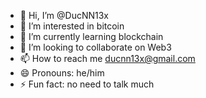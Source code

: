 - 👋 Hi, I’m @DucNN13x
- 👀 I’m interested in bitcoin
- 🌱 I’m currently learning blockchain
- 💞️ I’m looking to collaborate on Web3
- 📫 How to reach me ducnn13x@gmail.com
- 😄 Pronouns: he/him
- ⚡ Fun fact: no need to talk much

<!---
DucNN13x/DucNN13x is a ✨ special ✨ repository because its `README.md` (this file) appears on your GitHub profile.
You can click the Preview link to take a look at your changes.
--->
